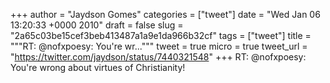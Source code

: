 
+++
author = "Jaydson Gomes"
categories = ["tweet"]
date = "Wed Jan 06 13:20:33 +0000 2010"
draft = false
slug = "2a65c03be15cef3beb413487a1a9e1da966b32cf"
tags = ["tweet"]
title = """RT: @nofxpoesy: You're wr..."""
tweet = true
micro = true
tweet_url = "https://twitter.com/jaydson/status/7440321548"
+++
RT: @nofxpoesy: You're wrong about virtues of Christianity!
